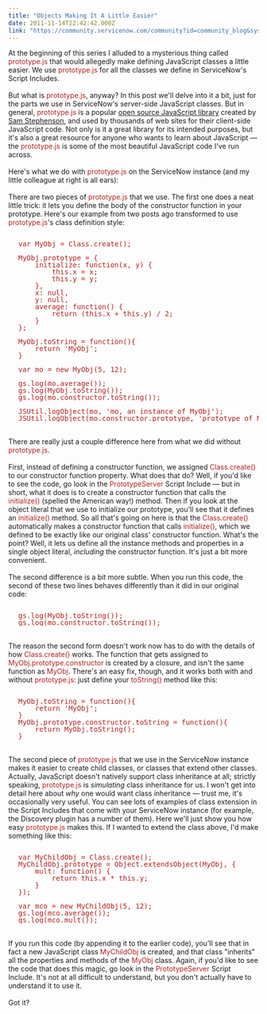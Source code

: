 ```yaml
---
title: "Objects Making It A Little Easier"
date: 2011-11-14T22:42:42.000Z
link: "https://community.servicenow.com/community?id=community_blog&sys_id=ce2ea66ddbd0dbc01dcaf3231f9619c3"
---
```

<p><span class="asset-asset_lightbox-Small asset-align-right"><a href="/files/SlightlyLoony/xmas_baby.jpg" rel="lightbox"><img rel="lightbox" src="http://community.service-now.com/files/imagecache/Small/SlightlyLoony/xmas_baby.jpg" alt="" title="" class="imagecache imagecache-Small" /></a></span>At the beginning of this series I alluded to a mysterious thing called <span style="font-family=Courier;color:FireBrick;">prototype.js</span> that would allegedly make defining JavaScript classes a little easier. We use <span style="font-family=Courier;color:FireBrick;">prototype.js</span> for all the classes we define in ServiceNow's Script Includes.<br /><br />But what is <span style="font-family=Courier;color:FireBrick;">prototype.js</span>, anyway? In this post we'll delve into it a bit, just for the parts we use in ServiceNow's server-side JavaScript classes. But in general, <span style="font-family=Courier;color:FireBrick;">prototype.js</span> is a popular <a title="w.prototypejs.org/" href="http://www.prototypejs.org/">open source JavaScript library</a> created by <a title="tephenson.us/" href="http://sstephenson.us/">Sam Stephenson</a>, and used by thousands of web sites for their client-side JavaScript code. Not only is it a great library for its intended purposes, but it's also a great resource for anyone who wants to learn about JavaScript — the <span style="font-family=Courier;color:FireBrick;">prototype.js</span> is some of the most beautiful JavaScript code I've run across.<br /><br />Here's what we do with <span style="font-family=Courier;color:FireBrick;">prototype.js</span> on the ServiceNow instance (and my little colleague at right is all ears):<br /><!--break--><br />There are two pieces of <span style="font-family=Courier;color:FireBrick;">prototype.js</span> that we use. The first one does a neat little trick: it lets you define the body of the constructor function in your prototype. Here's our example from two posts ago transformed to use <span style="font-family=Courier;color:FireBrick;">prototype.js</span>'s class definition style:<br /><pre style="margin-left:20px;line-height:1;color:FireBrick;"><br />var MyObj = Class.create();<br /><br />MyObj.prototype = {<br />    initialize: function(x, y) {<br />        this.x = x;<br />        this.y = y;<br />    },<br />    x: null,<br />    y: null,<br />    average: function() {<br />        return (this.x + this.y) / 2;<br />    }<br />};<br /><br />MyObj.toString = function(){<br />    return 'MyObj';<br />}<br /><br />var mo = new MyObj(5, 12);<br /><br />gs.log(mo.average());<br />gs.log(MyObj.toString());<br />gs.log(mo.constructor.toString());<br /><br />JSUtil.logObject(mo, 'mo, an instance of MyObj');<br />JSUtil.logObject(mo.constructor.prototype, 'prototype of MyObj');<br /></pre><br />There are really just a couple difference here from what we did without <span style="font-family=Courier;color:FireBrick;">prototype.js</span>. <br /><br />First, instead of defining a constructor function, we assigned <span style="font-family=Courier;color:FireBrick;">Class.create()</span> to our constructor function property. What does that do? Well, if you'd like to see the code, go look in the <span style="font-family=Courier;color:FireBrick;">PrototypeServer</span> Script Include — but in short, what it does is to create a constructor function that calls the <span style="font-family=Courier;color:FireBrick;">initialize()</span> (spelled the American way!) method. Then if you look at the object literal that we use to initialize our prototype, you'll see that it defines an <span style="font-family=Courier;color:FireBrick;">initialize()</span> method. So all that's going on here is that the <span style="font-family=Courier;color:FireBrick;">Class.create()</span> automatically makes a constructor function that calls <span style="font-family=Courier;color:FireBrick;">initialize()</span>, which we defined to be exactly like our original class' constructor function. What's the point? Well, it lets us define all the instance methods and properties in a single object literal, <i>including</i> the constructor function. It's just a bit more convenient.<br /><br />The second difference is a bit more subtle. When you run this code, the second of these two lines behaves differently than it did in our original code:<br /><pre style="margin-left:20px;line-height:1;color:FireBrick;"><br />gs.log(MyObj.toString());<br />gs.log(mo.constructor.toString());<br /></pre><br />The reason the second form doesn't work now has to do with the details of how <span style="font-family=Courier;color:FireBrick;">Class.create()</span> works. The function that gets assigned to <span style="font-family=Courier;color:FireBrick;">MyObj.prototype.constructor</span> is created by a closure, and isn't the same function as <span style="font-family=Courier;color:FireBrick;">MyObj</span>. There's an easy fix, though, and it works both with and without <span style="font-family=Courier;color:FireBrick;">prototype.js</span>: just define your <span style="font-family=Courier;color:FireBrick;">toString()</span> method like this:<br /><pre style="margin-left:20px;line-height:1;color:FireBrick;"><br />MyObj.toString = function(){<br />    return 'MyObj';<br />}<br />MyObj.prototype.constructor.toString = function(){<br />    return MyObj.toString();<br />}<br /></pre><br />The second piece of <span style="font-family=Courier;color:FireBrick;">prototype.js</span> that we use in the ServiceNow instance makes it easier to create child classes, or classes that extend other classes. Actually, JavaScript doesn't natively support class inheritance at all; strictly speaking, <span style="font-family=Courier;color:FireBrick;">prototype.js</span> is <i>simulating</i> class inheritance for us. I won't get into detail here about <i>why</i> one would want class inheritance — trust me, it's occasionally very useful. You can see lots of examples of class extension in the Script Includes that come with your ServiceNow instance (for example, the Discovery plugin has a number of them). Here we'll just show you how easy <span style="font-family=Courier;color:FireBrick;">prototype.js</span> makes this. If I wanted to extend the class above, I'd make something like this:<br /><pre style="margin-left:20px;line-height:1;color:FireBrick;"><br />var MyChildObj = Class.create();<br />MyChildObj.prototype = Object.extendsObject(MyObj, {<br />    mult: function() {<br />        return this.x * this.y;<br />    }<br />});<br /><br />var mco = new MyChildObj(5, 12);<br />gs.log(mco.average());<br />gs.log(mco.mult());<br /></pre><br />If you run this code (by appending it to the earlier code), you'll see that in fact a new JavaScript class <span style="font-family=Courier;color:FireBrick;">MyChildObj</span> is created, and that class "inherits" all the properties and methods of the <span style="font-family=Courier;color:FireBrick;">MyObj</span> class. Again, if you'd like to see the code that does this magic, go look in the <span style="font-family=Courier;color:FireBrick;">PrototypeServer</span> Script Include. It's not at all difficult to understand, but you don't actually have to understand it to use it.<br /><br />Got it?</p>